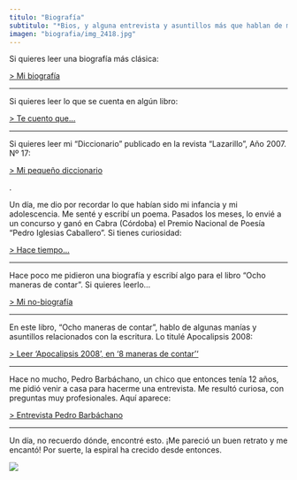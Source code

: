 ```yaml
---
titulo: "Biografía"
subtitulo: "*Bios, y alguna entrevista y asuntillos más que hablan de mis manías*"
imagen: "biografia/img_2418.jpg"
---
```

Si quieres leer una biografía más clásica:

[> Mi biografía](/ver/biografia/biografia_1)

* * *

Si quieres leer lo que se cuenta en algún libro:

[> Te cuento que…](/ver/biografia/cuentan)

* * *

Si quieres leer mi “Diccionario” publicado en la revista “Lazarillo”, Año 2007. Nº 17:

[> Mi pequeño diccionario](/ver/biografia/biografia_2)

.

Un día, me dio por recordar lo que habían sido mi infancia y mi adolescencia. Me senté y escribí un poema. Pasados los meses, lo envié a un concurso y ganó en Cabra (Córdoba) el Premio Nacional de Poesía “Pedro Iglesias Caballero”. Si tienes curiosidad:

[> Hace tiempo…](/ver/biografia/hacetiempo)

* * *

Hace poco me pidieron una biografía y escribí algo para el libro “Ocho maneras de contar”. Si quieres leerlo…

[> Mi no-biografía](/ver/biografia/bio_ocho)

* * *

En este libro, “Ocho maneras de contar”, hablo de algunas manías y asuntillos relacionados con la escritura. Lo titulé Apocalipsis 2008:

[> Leer ‘Apocalipsis 2008’, en ‘8 maneras de contar’‘](/ver/paraleer/apocalipsis)

* * *

Hace no mucho, Pedro Barbáchano, un chico que entonces tenía 12 años, me pidió venir a casa para hacerme una entrevista. Me resultó curiosa, con preguntas muy profesionales. Aquí aparece:

[> Entrevista Pedro Barbáchano](/ver/biografia/entrevista_pedro)

* * *

Un día, no recuerdo dónde, encontré esto. ¡Me pareció un buen retrato y me encantó! Por suerte, la espiral ha crecido desde entonces.

![](/attachments/0000/1109/fotoparabio.jpg)

